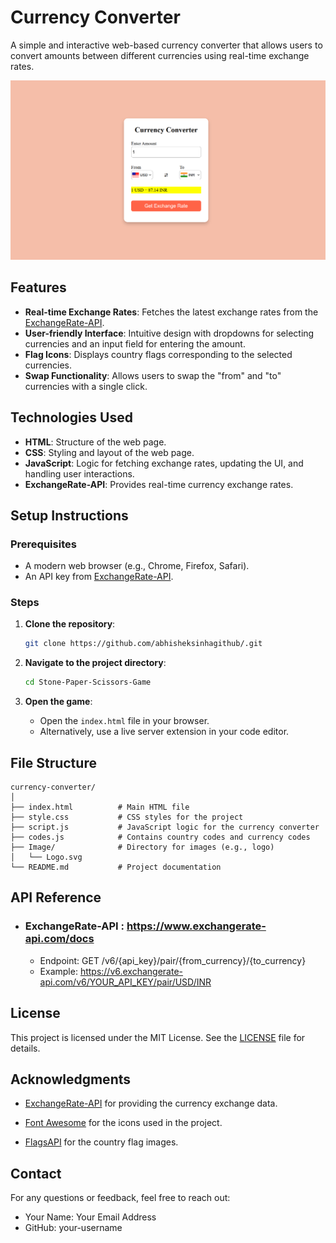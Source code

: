 # Currency Converter

A simple and interactive web-based currency converter that allows users to convert amounts between different currencies using real-time exchange rates.

![Currency Converter Screenshot](Image/Screenshot.png)


## Features

- **Real-time Exchange Rates**: Fetches the latest exchange rates from the [ExchangeRate-API](https://www.exchangerate-api.com/).
- **User-friendly Interface**: Intuitive design with dropdowns for selecting currencies and an input field for entering the amount.
- **Flag Icons**: Displays country flags corresponding to the selected currencies.
- **Swap Functionality**: Allows users to swap the "from" and "to" currencies with a single click.


## Technologies Used

- **HTML**: Structure of the web page.
- **CSS**: Styling and layout of the web page.
- **JavaScript**: Logic for fetching exchange rates, updating the UI, and handling user interactions.
- **ExchangeRate-API**: Provides real-time currency exchange rates.


## Setup Instructions

### Prerequisites

- A modern web browser (e.g., Chrome, Firefox, Safari).
- An API key from [ExchangeRate-API](https://www.exchangerate-api.com/).

### Steps

1. **Clone the repository**:
   ```bash
   git clone https://github.com/abhisheksinhagithub/.git

2. **Navigate to the project directory**:
   ```bash
   cd Stone-Paper-Scissors-Game

3. **Open the game**:

    - Open the ```index.html``` file in your browser.
    - Alternatively, use a live server extension in your code editor.



## File Structure
```
currency-converter/
│
├── index.html          # Main HTML file
├── style.css           # CSS styles for the project
├── script.js           # JavaScript logic for the currency converter
├── codes.js            # Contains country codes and currency codes
├── Image/              # Directory for images (e.g., logo)
│   └── Logo.svg
└── README.md           # Project documentation
```


## API Reference

- ### ExchangeRate-API : https://www.exchangerate-api.com/docs
   - Endpoint: GET /v6/{api_key}/pair/{from_currency}/{to_currency}
   - Example: https://v6.exchangerate-api.com/v6/YOUR_API_KEY/pair/USD/INR


## License

This project is licensed under the MIT License. See the [LICENSE](LICENSE) file for details.


## Acknowledgments

- [ExchangeRate-API](https://www.exchangerate-api.com/) for providing the currency exchange data.

- [Font Awesome](https://fontawesome.com/) for the icons used in the project.

- [FlagsAPI](https://flagsapi.com/) for the country flag images.


## Contact

For any questions or feedback, feel free to reach out:

- Your Name: Your Email Address
- GitHub: your-username